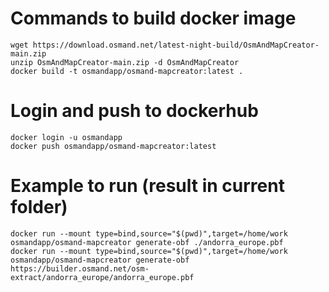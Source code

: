 # Commands to build  docker image
```
wget https://download.osmand.net/latest-night-build/OsmAndMapCreator-main.zip
unzip OsmAndMapCreator-main.zip -d OsmAndMapCreator
docker build -t osmandapp/osmand-mapcreator:latest .
```

# Login and push to dockerhub
```
docker login -u osmandapp
docker push osmandapp/osmand-mapcreator:latest
```

# Example to run (result in current folder)
```
docker run --mount type=bind,source="$(pwd)",target=/home/work osmandapp/osmand-mapcreator generate-obf ./andorra_europe.pbf
docker run --mount type=bind,source="$(pwd)",target=/home/work osmandapp/osmand-mapcreator generate-obf https://builder.osmand.net/osm-extract/andorra_europe/andorra_europe.pbf
```
